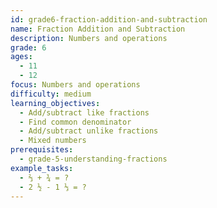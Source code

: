 ```yaml
---
id: grade6-fraction-addition-and-subtraction
name: Fraction Addition and Subtraction
description: Numbers and operations
grade: 6
ages:
  - 11
  - 12
focus: Numbers and operations
difficulty: medium
learning_objectives:
  - Add/subtract like fractions
  - Find common denominator
  - Add/subtract unlike fractions
  - Mixed numbers
prerequisites:
  - grade-5-understanding-fractions
example_tasks:
  - ⅔ + ¾ = ?
  - 2 ½ - 1 ⅓ = ?
---
```

